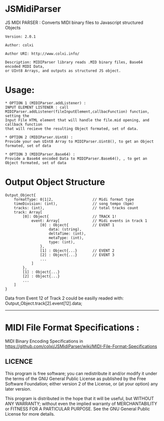 # JSMidiParser
JS MIDI PARSER : Converts MIDI binary files to Javascript structured Objects

	Version: 2.0.1
	
	Author: colxi
	
	Author URI: http://www.colxi.info/
	
	Description: MIDIParser library reads .MID binary files, Base64 encoded MIDI Data,
	or UInt8 Arrays, and outputs as structured JS object.

# Usage: 

	* OPTION 1 (MIDIParser.addListener) :
	INPUT ELEMENT LISTENER : call MIDIParser.addListener(fileInputElement,callbacFunction) function, setting the
	Input File HTML element that will handle the file.mid opening, and callback function
	that will recieve the resulting Object formated, set of data.

	* OPTION 2 (MIDIParser.Uint8) :
	Provide your own UInt8 Array to MIDIParser.Uint8(), to get an Object formated, set of data

	* OPTION 3 (MIDIParser.Base64) :
	Provide a Base64 encoded Data to MIDIParser.Base64(), , to get an Object formated, set of data


# Output Object Structure  

	Output_Object{
		formatType: 0|1|2, 					// Midi format type
		timeDivision: (int),				// song tempo (bpm)
		tracks: (int), 						// total tracks count
		track: Array[
			[0]: Object{					// TRACK 1!
				event: Array[				// Midi events in track 1
					[0] : Object{			// EVENT 1
						data: (string),
						deltaTime: (int),
						metaType: (int),
						type: (int),
					},
					[1] : Object{...}		// EVENT 2
					[2] : Object{...}		// EVENT 3
					...
				]
			},
			[1] : Object{...}
			[2] : Object{...}
			...
		]
	}

Data from Event 12 of Track 2 could be easilly readed with:
Output_Object.track[2].event[12].data;

-------------------------------------------------------------------------------

# MIDI File Format Specifications :
MIDI Binary Encoding Specifications in https://github.com/colxi/JSMidiParser/wiki/MIDI-File-Format-Specifications


LICENCE
--------

This program is free software; you can redistribute it and/or modify
it under the terms of the GNU General Public License as published by
the Free Software Foundation; either version 2 of the License, or
(at your option) any later version.

This program is distributed in the hope that it will be useful,
but WITHOUT ANY WARRANTY; without even the implied warranty of
MERCHANTABILITY or FITNESS FOR A PARTICULAR PURPOSE.  See the
GNU General Public License for more details.

